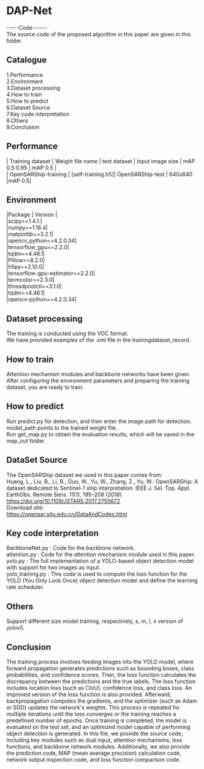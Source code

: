 # DAP-Net
-----Code------  
The source code of the proposed algorithm in this paper are given in this folder.
## Catalogue
1.Performance  
2.Environment  
3.Dataset processing  
4.How to train  
5.How to predict  
6.Dataset Source  
7.Key code interpretation   
8.Others  
9.Conclusion  
## Performance
| Training dataset | Weight file name | test dataset | Input image size | mAP 0.5:0.95 | mAP 0.5 |  
| OpenSARShip-training | [self-training.h5]| OpenSARShip-test | 640x640 |mAP 0.5|  
## Environment
|Package  |  Version |  
|scipy==1.4.1.|    
|numpy==1.18.4|    
|matplotlib==3.2.1|  
|opencv_python==4.2.0.34|  
|tensorflow_gpu==2.2.0|  
|tqdm==4.46.1|  
|Pillow==8.2.0|  
|h5py==2.10.0|  
|tensorflow-gpu-estimator==2.2.0|  
|termcolor==2.3.0|  
|threadpoolctl==3.1.0|  
|tqdm==4.46.1|  
|opencv-python==4.2.0.34|   
## Dataset processing
The training is conducted using the VOC format.   
We have provided examples of the .xml file in the trainingdataset_record.
## How to train
Attention mechanism modules and backbone networks have been given.  
After configuring the environment parameters and preparing the training dataset, you are ready to train.   
## How to predict
Run predict.py for detection, and then enter the image path for detection.  
model_path points to the trained weight file.   
Run get_map.py to obtain the evaluation results, which will be saved in the map_out folder.  
## DataSet Source
The OpenSARShip dataset we used in this paper comes from:  
Huang, L., Liu, B., Li, B., Guo, W., Yu, W., Zhang, Z., Yu, W.: OpenSARShip: A dataset dedicated to Sentinel-1 ship interpretation. IEEE J. Sel. Top. Appl. EarthObs. Remote Sens. 11(1), 195–208 (2018)   
https://doi.org/10.1109/JSTARS.2017.2755672  
Download site:   
https://opensar.sjtu.edu.cn/DataAndCodes.html  
## Key code interpretation 
BackboneNet.py : Code for the backbone network.  
attention.py : Code for the attention mechanism module used in this paper.  
yolo.py : The full implementation of a YOLO-based object detection model with support for two images as input.  
yolo_training.py : This code is used to compute the loss function for the YOLO (You Only Look Once) object detection model and define the learning rate scheduler.  
## Others
Support different size model training, respectively, s, m, l, x version of yolov5.  
## Conclusion
The training process involves feeding images into the YOLO model, where forward propagation generates predictions such as bounding boxes, class probabilities, and confidence scores. Then, the loss function calculates the discrepancy between the predictions and the true labels. The loss function includes location loss (such as CIoU), confidence loss, and class loss. An improved version of the loss function is also provided. 
Afterward, backpropagation computes the gradients, and the optimizer (such as Adam or SGD) updates the network's weights. This process is repeated for multiple iterations until the loss converges or the training reaches a predefined number of epochs. Once training is completed, the model is evaluated on the test set, and an optimized model capable of performing object detection is generated.
In this file, we provide the source code, including key modules such as dual input, attention mechanisms, loss functions, and backbone network modules. Additionally, we also provide the prediction code, MAP (mean average precision) calculation code, network output inspection code, and loss function comparison code.

